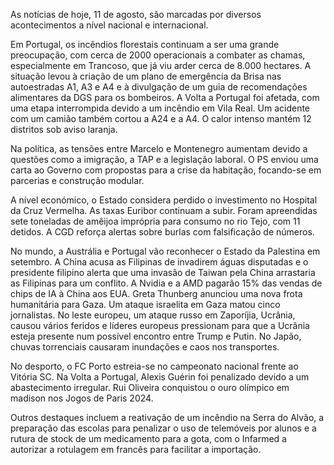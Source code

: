 As notícias de hoje, 11 de agosto, são marcadas por diversos acontecimentos a nível nacional e internacional.

Em Portugal, os incêndios florestais continuam a ser uma grande preocupação, com cerca de 2000 operacionais a combater as chamas, especialmente em Trancoso, que já viu arder cerca de 8.000 hectares. A situação levou à criação de um plano de emergência da Brisa nas autoestradas A1, A3 e A4 e à divulgação de um guia de recomendações alimentares da DGS para os bombeiros. A Volta a Portugal foi afetada, com uma etapa interrompida devido a um incêndio em Vila Real. Um acidente com um camião também cortou a A24 e a A4. O calor intenso mantém 12 distritos sob aviso laranja.

Na política, as tensões entre Marcelo e Montenegro aumentam devido a questões como a imigração, a TAP e a legislação laboral. O PS enviou uma carta ao Governo com propostas para a crise da habitação, focando-se em parcerias e construção modular.

A nível económico, o Estado considera perdido o investimento no Hospital da Cruz Vermelha. As taxas Euribor continuam a subir. Foram apreendidas sete toneladas de amêijoa imprópria para consumo no rio Tejo, com 11 detidos. A CGD reforça alertas sobre burlas com falsificação de números.

No mundo, a Austrália e Portugal vão reconhecer o Estado da Palestina em setembro. A China acusa as Filipinas de invadirem águas disputadas e o presidente filipino alerta que uma invasão de Taiwan pela China arrastaria as Filipinas para um conflito. A Nvidia e a AMD pagarão 15% das vendas de chips de IA à China aos EUA. Greta Thunberg anunciou uma nova frota humanitária para Gaza. Um ataque israelita em Gaza matou cinco jornalistas. No leste europeu, um ataque russo em Zaporíjia, Ucrânia, causou vários feridos e líderes europeus pressionam para que a Ucrânia esteja presente num possível encontro entre Trump e Putin. No Japão, chuvas torrenciais causaram inundações e caos nos transportes.

No desporto, o FC Porto estreia-se no campeonato nacional frente ao Vitória SC. Na Volta a Portugal, Alexis Guérin foi penalizado devido a um abastecimento irregular. Rui Oliveira conquistou o ouro olímpico em madison nos Jogos de Paris 2024.

Outros destaques incluem a reativação de um incêndio na Serra do Alvão, a preparação das escolas para penalizar o uso de telemóveis por alunos e a rutura de stock de um medicamento para a gota, com o Infarmed a autorizar a rotulagem em francês para facilitar a importação.